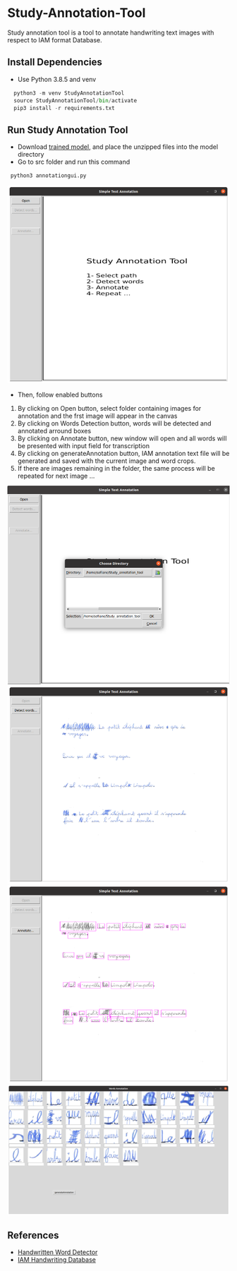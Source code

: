 # Study-Annotation-Tool
Study annotation tool is a tool to annotate handwriting text images with respect to IAM format Database. 

## Install Dependencies
* Use Python 3.8.5 and venv

```python
  python3 -m venv StudyAnnotationTool
  source StudyAnnotationTool/bin/activate
  pip3 install -r requirements.txt
 ```

## Run Study Annotation Tool
* Download [trained model](https://www.dropbox.com/s/mqhco2q67ovpfjq/model.zip?dl=1), and place the unzipped files into the model directory
* Go to src folder and run this command

```python
 python3 annotationgui.py
```

![screen1](/images/screen1.png)

* Then, follow enabled buttons
1. By clicking on Open button, select folder containing images for annotation and the frst image will appear in the canvas
2. By clicking on Words Detection button, words will be detected and annotated arround boxes
3. By clicking on Annotate button, new window will open and all words will be presented with input field for transcription 
4. By clicking on generateAnnotation button, IAM annotation text file will be generated and saved with the current image and word crops. 
5. If there are images remaining in the folder, the same process will be repeated for next image ...

![screen1](/images/screen2.png)
![screen1](/images/screen3.png)
![screen1](/images/screen4.png)
![screen1](/images/screen5.png)


## References
* [Handwritten Word Detector](https://github.com/githubharald/WordDetectorNN) 
* [IAM Handwriting Database](https://fki.tic.heia-fr.ch/databases/iam-handwriting-database)
